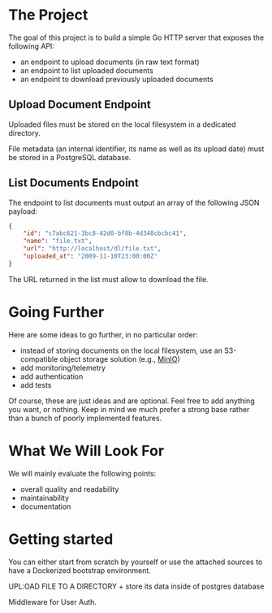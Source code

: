 # The Project

The goal of this project is to build a simple Go HTTP server that exposes the following API:
- an endpoint to upload documents (in raw text format)
- an endpoint to list uploaded documents
- an endpoint to download previously uploaded documents

## Upload Document Endpoint

Uploaded files must be stored on the local filesystem in a dedicated directory.

File metadata (an internal identifier, its name as well as its upload date) must be stored in a PostgreSQL database.

## List Documents Endpoint

The endpoint to list documents must output an array of the following JSON payload:

```json
{
    "id": "c7abc621-3bc8-42d0-bf8b-4d348cbcbc41",
    "name": "file.txt",
    "url": "http://localhost/dl/file.txt",
    "uploaded_at": "2009-11-10T23:00:00Z"
}
```

The URL returned in the list must allow to download the file.

# Going Further

Here are some ideas to go further, in no particular order:
- instead of storing documents on the local filesystem, use an S3-compatible object storage solution (e.g., [MinIO](https://min.io/docs/minio/container/index.html))
- add monitoring/telemetry
- add authentication
- add tests

Of course, these are just ideas and are optional. Feel free to add anything you want, or nothing. Keep in mind we much prefer a strong base rather than a bunch of poorly implemented features.

# What We Will Look For

We will mainly evaluate the following points:
- overall quality and readability
- maintainability
- documentation

# Getting started

You can either start from scratch by yourself or use the attached sources to have a Dockerized bootstrap environment.


UPL:OAD FILE TO A DIRECTORY + store its data inside of postgres database





<!-- TODO:   -->
Middleware for User Auth. 
